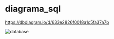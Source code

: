 # diagrama_sql

https://dbdiagram.io/d/633e2826f0018a1c5fa37a7b

![database](https://user-images.githubusercontent.com/107572992/194204585-13f8b87f-fd59-4ce1-bf4f-fa9c6de02993.png)
